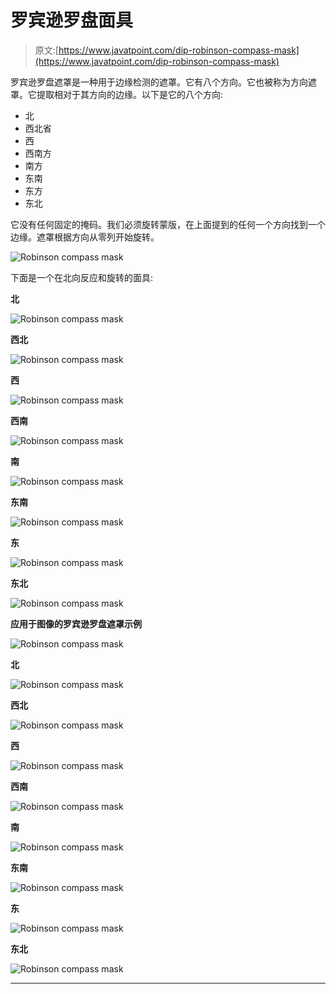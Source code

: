 # 罗宾逊罗盘面具

> 原文:[https://www.javatpoint.com/dip-robinson-compass-mask](https://www.javatpoint.com/dip-robinson-compass-mask)

罗宾逊罗盘遮罩是一种用于边缘检测的遮罩。它有八个方向。它也被称为方向遮罩。它提取相对于其方向的边缘。以下是它的八个方向:

*   北
*   西北省
*   西
*   西南方
*   南方
*   东南
*   东方
*   东北

它没有任何固定的掩码。我们必须旋转蒙版，在上面提到的任何一个方向找到一个边缘。遮罩根据方向从零列开始旋转。

![Robinson compass mask](../Images/50e846b34b99c4dbc1916d44cc6ab5af.png)

下面是一个在北向反应和旋转的面具:

**北**

![Robinson compass mask](../Images/7b3bb27a2f26c43f3e17a6960c89b50a.png)

**西北**

![Robinson compass mask](../Images/25f351fdae8b640a3893f54895ec1fee.png)

**西**

![Robinson compass mask](../Images/0b9dd1ca8597c5fc60611188d6711041.png)

**西南**

![Robinson compass mask](../Images/c575ff55ce47d790136ac6cfc3f5526e.png)

**南**

![Robinson compass mask](../Images/e6780cefaa667a9d712e721324d1c508.png)

**东南**

![Robinson compass mask](../Images/efd31c5a93fefab80fc35a8efb07d937.png)

**东**

![Robinson compass mask](../Images/9a81483b7f9417d28ba4e110a3f03ca9.png)

**东北**

![Robinson compass mask](../Images/d622dd5beb9f416c4fc8016e6fb2c943.png)

**应用于图像的罗宾逊罗盘遮罩示例**

![Robinson compass mask](../Images/1211997e1f25db2016ac0db9c60f9d4c.png)

**北**

![Robinson compass mask](../Images/55017ce0a71cf57b6edc6cd9e725fa1c.png)

**西北**

![Robinson compass mask](../Images/761b308b2f911d6bf107ac78df8ef5f6.png)

**西**

![Robinson compass mask](../Images/1b511640e5caf1fbb10faeb8829459de.png)

**西南**

![Robinson compass mask](../Images/f57932262c0f468c945157470383e8c0.png)

**南**

![Robinson compass mask](../Images/b678e3d763c6460f4ba89acbf969b9de.png)

**东南**

![Robinson compass mask](../Images/2f3e9e9906fcac851ca0367782a58559.png)

**东**

![Robinson compass mask](../Images/3fc0d5d2680e889e64fc75a99a851588.png)

**东北**

![Robinson compass mask](../Images/41cfe3d6348087e029d833792e47e145.png)

* * *
